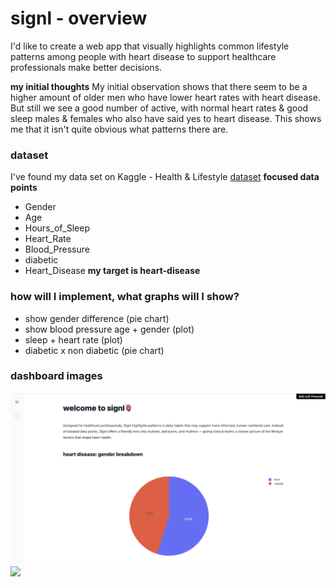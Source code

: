 # signl - overview
I'd like to create a web app that visually highlights common lifestyle 
patterns among people with heart disease to support healthcare professionals
make better decisions.

**my initial thoughts**
My initial observation shows that there seem to be a higher amount of 
older men who have lower heart rates with heart disease. But still we see
a good number of active, with normal heart rates & good sleep males & females
who also have said yes to heart disease. This shows me that it isn't quite 
obvious what patterns there are.

### dataset
I've found my data set on Kaggle - Health & Lifestyle [dataset](https://www.kaggle.com/datasets/mahdimashayekhi/health-and-lifestyle-dataset/data)
**focused data points**
- Gender
- Age
- Hours_of_Sleep
- Heart_Rate
- Blood_Pressure
- diabetic
- Heart_Disease
**my target is heart-disease**

### how will I implement, what graphs will I show?
- show gender difference (pie chart)
- show blood pressure age + gender (plot)
- sleep + heart rate (plot)
- diabetic x non diabetic (pie chart)

### dashboard images
![](images/dashboard_one.png)
![](images/two.png)

